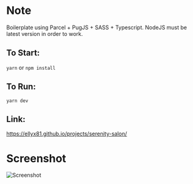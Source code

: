 # Note

Boilerplate using Parcel + PugJS + SASS + Typescript. NodeJS must be latest version in order to work.

## To Start:
```yarn```
or 
```npm install```

## To Run:
```yarn dev```

## Link:
https://ellyx81.github.io/projects/serenity-salon/


# Screenshot

![Screenshot](screenshot.png)
